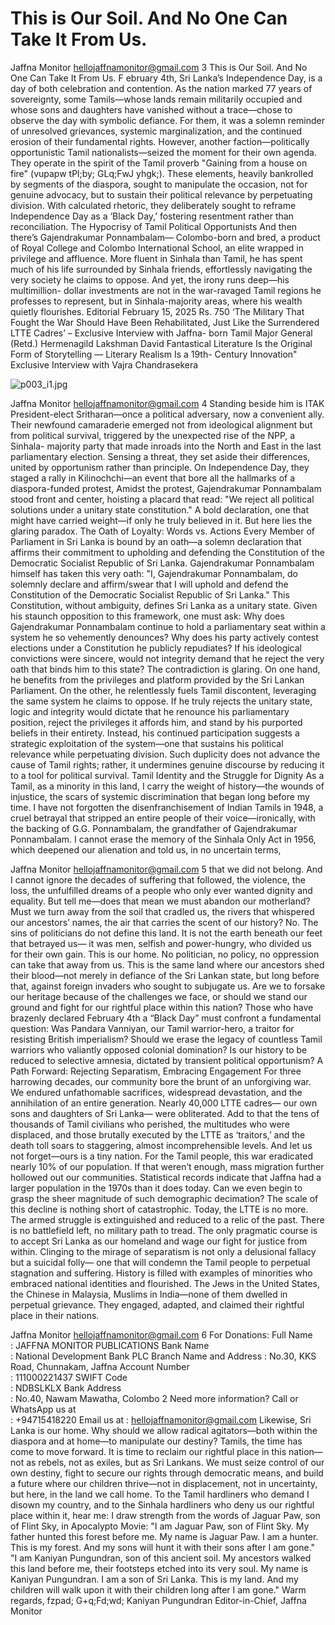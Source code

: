 # This is Our Soil. And No One Can Take It From Us.

Jaffna Monitor
hellojaffnamonitor@gmail.com
3
This is Our Soil. And No One 
Can Take It From Us.
F
ebruary 4th, Sri Lanka’s Independence Day, is a day 
of both celebration and contention. As the nation 
marked 77 years of sovereignty, some Tamils—whose 
lands remain militarily occupied and whose sons and 
daughters have vanished without a trace—chose to 
observe the day with symbolic defiance. For them, it was 
a solemn reminder of unresolved grievances, systemic 
marginalization, and the continued erosion of their 
fundamental rights.
However, another faction—politically opportunistic 
Tamil nationalists—seized the moment for their own 
agenda. They operate in the spirit of the Tamil proverb 
"Gaining from a house on fire" (vupapw tPl;by; GLq;FwJ 
yhgk;). These elements, heavily bankrolled by segments 
of the diaspora, sought to manipulate the occasion, 
not for genuine advocacy, but to sustain their political 
relevance by perpetuating division. With calculated 
rhetoric, they deliberately sought to reframe Independence 
Day as a ‘Black Day,’ fostering resentment rather than 
reconciliation.
The Hypocrisy of Tamil Political Opportunists
And then there’s Gajendrakumar Ponnambalam—
Colombo-born and bred, a product of Royal College 
and Colombo International School, an elite wrapped in 
privilege and affluence. More fluent in Sinhala than Tamil, 
he has spent much of his life surrounded by Sinhala 
friends, effortlessly navigating the very society he claims 
to oppose. And yet, the irony runs deep—his multimillion-
dollar investments are not in the war-ravaged Tamil 
regions he professes to represent, but in Sinhala-majority 
areas, where his wealth quietly flourishes.
Editorial
February 15, 2025
Rs. 750
‘The Military That Fought 
the War Should Have Been 
Rehabilitated, Just Like the 
Surrendered LTTE Cadres’
– Exclusive Interview with Jaffna-
born Tamil Major General (Retd.) 
Hermenagild Lakshman David 
Fantastical Literature 
Is the Original Form of 
Storytelling — Literary 
Realism Is a 19th-
Century Innovation" 
 Exclusive Interview with 
Vajra Chandrasekera

![p003_i1.jpg](images_out/003_this_is_our_soil_and_no_one_can_take_it_from_us/p003_i1.jpg)

Jaffna Monitor
hellojaffnamonitor@gmail.com
4
Standing beside him is ITAK President-elect 
Sritharan—once a political adversary, now a 
convenient ally. Their newfound camaraderie 
emerged not from ideological alignment 
but from political survival, triggered by 
the unexpected rise of the NPP, a Sinhala-
majority party that made inroads into the 
North and East in the last parliamentary 
election. Sensing a threat, they set aside their 
differences, united by opportunism rather than 
principle.
On Independence Day, they staged a rally 
in Kilinochchi—an event that bore all the 
hallmarks of a diaspora-funded protest, 
Amidst the protest, Gajendrakumar 
Ponnambalam stood front and center, hoisting 
a placard that read: "We reject all political 
solutions under a unitary state constitution."
A bold declaration, one that might have 
carried weight—if only he truly believed in it. 
But here lies the glaring paradox.
The Oath of Loyalty: Words vs. Actions
Every Member of Parliament in Sri Lanka 
is bound by an oath—a solemn declaration 
that affirms their commitment to upholding 
and defending the Constitution of the 
Democratic Socialist Republic of Sri Lanka. 
Gajendrakumar Ponnambalam himself has 
taken this very oath:
"I, Gajendrakumar Ponnambalam, do 
solemnly declare and affirm/swear that I will 
uphold and defend the Constitution of the 
Democratic Socialist Republic of Sri Lanka."
This Constitution, without ambiguity, defines 
Sri Lanka as a unitary state.
Given his staunch opposition to this 
framework, one must ask: Why does 
Gajendrakumar Ponnambalam continue to 
hold a parliamentary seat within a system 
he so vehemently denounces? Why does 
his party actively contest elections under a 
Constitution he publicly repudiates? If his 
ideological convictions were sincere, would 
not integrity demand that he reject the very 
oath that binds him to this state?
The contradiction is glaring. On one hand, 
he benefits from the privileges and platform 
provided by the Sri Lankan Parliament. 
On the other, he relentlessly fuels Tamil 
discontent, leveraging the same system he 
claims to oppose.
If he truly rejects the unitary state, logic and 
integrity would dictate that he renounce his 
parliamentary position, reject the privileges 
it affords him, and stand by his purported 
beliefs in their entirety. Instead, his continued 
participation suggests a strategic exploitation 
of the system—one that sustains his political 
relevance while perpetuating division.
Such duplicity does not advance the cause of 
Tamil rights; rather, it undermines genuine 
discourse by reducing it to a tool for political 
survival.
Tamil Identity and the Struggle for Dignity
As a Tamil, as a minority in this land, I 
carry the weight of history—the wounds of 
injustice, the scars of systemic discrimination 
that began long before my time. I have not 
forgotten the disenfranchisement of Indian 
Tamils in 1948, a cruel betrayal that stripped 
an entire people of their voice—ironically, 
with the backing of G.G. Ponnambalam, the 
grandfather of Gajendrakumar Ponnambalam. 
I cannot erase the memory of the Sinhala 
Only Act in 1956, which deepened our 
alienation and told us, in no uncertain terms,

Jaffna Monitor
hellojaffnamonitor@gmail.com
5
that we did not belong. And I cannot ignore 
the decades of suffering that followed, the 
violence, the loss, the unfulfilled dreams of 
a people who only ever wanted dignity and 
equality.
But tell me—does that mean we must 
abandon our motherland? Must we turn away 
from the soil that cradled us, the rivers that 
whispered our ancestors’ names, the air that 
carries the scent of our history? No. The sins 
of politicians do not define this land. It is not 
the earth beneath our feet that betrayed us—
it was men, selfish and power-hungry, who 
divided us for their own gain.
This is our home. No politician, no policy, no 
oppression can take that away from us.
This is the same land where our ancestors 
shed their blood—not merely in defiance 
of the Sri Lankan state, but long before 
that, against foreign invaders who sought to 
subjugate us.
Are we to forsake our heritage because of the 
challenges we face, or should we stand our 
ground and fight for our rightful place within 
this nation?
Those who have brazenly declared 
February 4th a “Black Day” must confront 
a fundamental question: Was Pandara 
Vanniyan, our Tamil warrior-hero, a traitor 
for resisting British imperialism? Should we 
erase the legacy of countless Tamil warriors 
who valiantly opposed colonial domination? 
Is our history to be reduced to selective 
amnesia, dictated by transient political 
opportunism?
A Path Forward: Rejecting Separatism, 
Embracing Engagement
For three harrowing decades, our community 
bore the brunt of an unforgiving war. We 
endured unfathomable sacrifices, widespread 
devastation, and the annihilation of an entire 
generation. Nearly 40,000 LTTE cadres—
our own sons and daughters of Sri Lanka—
were obliterated. Add to that the tens of 
thousands of Tamil civilians who perished, 
the multitudes who were displaced, and those 
brutally executed by the LTTE as ‘traitors,’ 
and the death toll soars to staggering, almost 
incomprehensible levels. And let us not 
forget—ours is a tiny nation. For the Tamil 
people, this war eradicated nearly 10% 
of our population. If that weren’t enough, 
mass migration further hollowed out our 
communities.
Statistical records indicate that Jaffna had a 
larger population in the 1970s than it does 
today. Can we even begin to grasp the sheer 
magnitude of such demographic decimation? 
The scale of this decline is nothing short of 
catastrophic.
Today, the LTTE is no more. The armed 
struggle is extinguished and reduced to a 
relic of the past. There is no battlefield left, 
no military path to tread. The only pragmatic 
course is to accept Sri Lanka as our homeland 
and wage our fight for justice from within. 
Clinging to the mirage of separatism is not 
only a delusional fallacy but a suicidal folly—
one that will condemn the Tamil people to 
perpetual stagnation and suffering.
History is filled with examples of minorities 
who embraced national identities and 
flourished. The Jews in the United States, the 
Chinese in Malaysia, Muslims in India—none 
of them dwelled in perpetual grievance. They 
engaged, adapted, and claimed their rightful 
place in their nations.

Jaffna Monitor
hellojaffnamonitor@gmail.com
6
For Donations:
Full Name	
: 	 JAFFNA MONITOR PUBLICATIONS
Bank Name	
: 	 National Development Bank PLC
Branch Name and Address	 : 	 No.30, KKS Road, Chunnakam, Jaffna
Account Number	
: 	 111000221437
SWIFT Code	
: 	 NDBSLKLX
Bank Address	
: 	 No.40, Nawam Mawatha, Colombo 2
Need more information?
Call or WhatsApp us at	
: 	 +94715418220
Email us at	
: 	 hellojaffnamonitor@gmail.com
Likewise, Sri Lanka is our home. 
Why should we allow radical 
agitators—both within the diaspora 
and at home—to manipulate our 
destiny?
Tamils, the time has come to move 
forward. It is time to reclaim our 
rightful place in this nation—not 
as rebels, not as exiles, but as Sri 
Lankans. We must seize control of 
our own destiny, fight to secure our 
rights through democratic means, 
and build a future where our children 
thrive—not in displacement, not in 
uncertainty, but here, in the land we 
call home.
To the Tamil hardliners who demand 
I disown my country, and to the 
Sinhala hardliners who deny us our 
rightful place within it, hear me: 
I draw strength from the words of 
Jaguar Paw, son of Flint Sky, in 
Apocalypto Movie: "I am Jaguar 
Paw, son of Flint Sky. My father 
hunted this forest before me. My 
name is Jaguar Paw. I am a hunter. 
This is my forest. And my sons will 
hunt it with their sons after I am 
gone."  
"I am Kaniyan Pungundran, son 
of this ancient soil. My ancestors 
walked this land before me, their 
footsteps etched into its very soul. 
My name is Kaniyan Pungundran. 
I am a son of Sri Lanka. This is my 
land. And my children will walk 
upon it with their children long after 
I am gone."
Warm regards,
fzpad; G+q;Fd;wd;
Kaniyan Pungundran
Editor-in-Chief,
Jaffna Monitor

